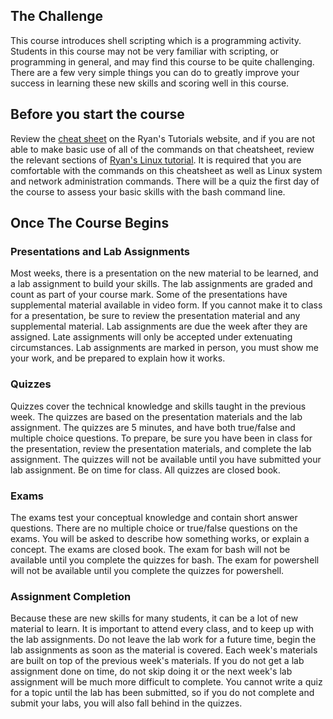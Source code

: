 ## The Challenge
This course introduces shell scripting which is a programming activity. Students in this course may not be very familiar with scripting, or programming in general, and may find this course to be quite challenging. There are a few very simple things you can do to greatly improve your success in learning these new skills and scoring well in this course.

## Before you start the course
Review the [cheat sheet](https://ryanstutorials.net/linuxtutorial/cheatsheet.php) on the Ryan's Tutorials website, and if you are not able to make basic use of all of the commands on that cheatsheet, review the relevant sections of [Ryan's Linux tutorial](https://ryanstutorials.net/linuxtutorial). It is required that you are comfortable with the commands on this cheatsheet as well as Linux system and network administration commands. There will be a quiz the first day of the course to assess your basic skills with the bash command line.

## Once The Course Begins

### Presentations and Lab Assignments
Most weeks, there is a presentation on the new material to be learned, and a lab assignment to build your skills. The lab assignments are graded and count as part of your course mark. Some of the presentations have supplemental material available in video form. If you cannot make it to class for a presentation, be sure to review the presentation material and any supplemental material. Lab assignments are due the week after they are assigned. Late assignments will only be accepted under extenuating circumstances. Lab assignments are marked in person, you must show me your work, and be prepared to explain how it works.

### Quizzes
Quizzes cover the technical knowledge and skills taught in the previous week. The quizzes are based on the presentation materials and the lab assignment. The quizzes are 5 minutes, and have both true/false and multiple choice questions. To prepare, be sure you have been in class for the presentation, review the presentation materials, and complete the lab assignment. The quizzes will not be available until you have submitted your lab assignment. Be on time for class. All quizzes are closed book.

### Exams
The exams test your conceptual knowledge and contain short answer questions. There are no multiple choice or true/false questions on the exams. You will be asked to describe how something works, or explain a concept. The exams are closed book. The exam for bash will not be available until you complete the quizzes for bash. The exam for powershell will not be available until you complete the quizzes for powershell.

### Assignment Completion
Because these are new skills for many students, it can be a lot of new material to learn. It is important to attend every class, and to keep up with the lab assignments. Do not leave the lab work for a future time, begin the lab assignments as soon as the material is covered. Each week's materials are built on top of the previous week's materials. If you do not get a lab assignment done on time, do not skip doing it or the next week's lab assignment will be much more difficult to complete. You cannot write a quiz for a topic until the lab has been submitted, so if you do not complete and submit your labs, you will also fall behind in the quizzes.

